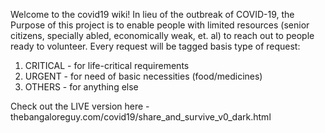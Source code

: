 Welcome to the covid19 wiki! In lieu of the outbreak of COVID-19, the Purpose of this project is to enable people with limited resources (senior citizens, specially abled, economically weak, et. al) to reach out to people ready to volunteer. Every request will be tagged basis type of request: 
1. CRITICAL - for life-critical requirements
2. URGENT - for need of basic necessities (food/medicines)
3. OTHERS - for anything else

Check out the LIVE version here - thebangaloreguy.com/covid19/share_and_survive_v0_dark.html
